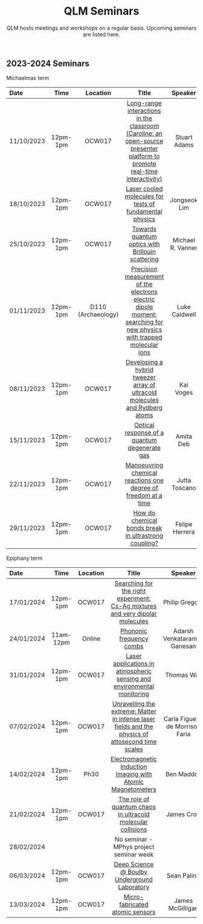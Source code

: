 ﻿---
layout: page
title: QLM Seminars
subtitle: QLM hosts meetings and workshops on a regular basis. Upcoming seminars are listed here.
---

## 2023-2024 Seminars

Michaelmas term 

|Date  |Time |Location  |Title   |Speaker    |Institution    |
|:---  | :----: | :----:  | :--------:      | :------:      |           --: |
|11/10/2023|12pm-1pm|OCW017|<a href="/events/seminars/abstracts/2023 Michaelmas/Stuart Adams">Long-range interactions in the classroom (Caroline: an open-source presenter platform to promote real-time interactivity)</a>|Stuart Adams    |Durham University |
|18/10/2023|12pm-1pm|OCW017|<a href="/events/seminars/abstracts/2023 Michaelmas/Jongseok Lim">Laser cooled molecules for tests of fundamental physics</a>|Jongseok Lim    |Imperial College, London |
|25/10/2023|12pm-1pm|OCW017|<a href="/events/seminars/abstracts/2023 Michaelmas/Michael Vanner">Towards quantum optics with Brillouin scattering</a>|Michael R. Vanner    |Imperial College, London |
|01/11/2023|12pm-1pm|D110 (Archaeology)|<a href="/events/seminars/abstracts/2023 Michaelmas/Luke Caldwell">Precision measurement of the electrons electric dipole moment: searching for new physics with trapped molecular ions </a>|Luke Caldwell    |University College, London |
|08/11/2023|12pm-1pm|OCW017|<a href="/events/seminars/abstracts/2023 Michaelmas/Kai Voges">Developing a hybrid tweezer array of ultracold molecules and Rydberg atoms</a>|Kai Voges    |Imperial College, London |
|15/11/2023|12pm-1pm|OCW017|<a href="/events/seminars/abstracts/2023 Michaelmas/Amita Deb">Optical response of a quantum degenerate gas</a>|Amita Deb    |University of Birmingham |
|22/11/2023|12pm-1pm|OCW017|<a href="/events/seminars/abstracts/2023 Michaelmas/Jutta Toscano">Manoeuvring chemical reactions one degree of freedom at a time</a>|Jutta Toscano    |University of Basel |
|29/11/2023|12pm-1pm|OCW017|<a href="/events/seminars/abstracts/2023 Michaelmas/Felipe Herrera">How do chemical bonds break in ultrastrong coupling?</a>|Felipe Herrera    |University of Santiago |


Epiphany term 

|Date  |Time |Location  |Title   |Speaker    |Institution    |
|:---  | :----: | :----:  | :--------:      | :------:      |           --: |
|17/01/2024|12pm-1pm|OCW017|<a href="/events/seminars/abstracts/2024 Epiphany/Philip Gregory">Searching for the right experiment: Cs-Ag mixtures and very dipolar molecules</a>|Philip Gregory    |Durham University |
|24/01/2024|11am-12pm|Online|<a href="/events/seminars/abstracts/2024 Epiphany/Adarsh Ganesan">Phononic frequency combs</a>|Adarsh Venkataraman Ganesan    |Ahmedabad University, India |
|31/01/2024|12pm-1pm|OCW017|<a href="/events/seminars/abstracts/2024 Epiphany/Thomas Wall">Laser applications in atmospheric sensing and environmental monitoring</a>|Thomas Wall    |RAL Space |
|07/02/2024|12pm-1pm|OCW017|<a href="/events/seminars/abstracts/2024 Epiphany/Carla Faria">Unravelling the extreme: Matter in intense laser fields and the physics of attosecond time scales</a>|Carla Figueira de Morrison Faria   |University College, London |
|14/02/2024|12pm-1pm|Ph30|<a href="/events/seminars/abstracts/2024 Epiphany/Ben Maddox">Electromagnetic Induction Imaging with Atomic Magnetometers</a>|Ben Maddox    |Durham University |
|21/02/2024|12pm-1pm|OCW017|<a href="/events/seminars/abstracts/2024 Epiphany/James Croft">The role of quantum chaos in ultracold molecular collisions</a>|James Croft    |Durham University, Department of Chemistry |
|28/02/2024|        |      |No seminar - MPhys project seminar week |   |      |
|06/03/2024|12pm-1pm|OCW017|<a href="/events/seminars/abstracts/2024 Epiphany/Sean Paling">  Deep Science @ Boulby Underground Laboratory  </a>|Sean Paling    |STFC Boulby Mine Project |
|13/03/2024|12pm-1pm|OCW017|<a href="/events/seminars/abstracts/2024 Epiphany/James McGilligan"> Micro-fabricated atomic sensors    </a>|James McGilligan    |University of Strathclyde |



